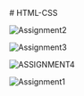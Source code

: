 #   H T M L - C S S 

![Assignment2](https://github.com/user-attachments/assets/0ffeb01b-1ea9-4c8b-8cd9-f2c95eaff2c7)

![Assignment3](https://github.com/user-attachments/assets/7864684d-ee37-47bf-9338-04a56110b79b)

![ASSIGNMENT4](https://github.com/user-attachments/assets/87a3f0fa-c2f1-4e79-8a55-f27c8d955b28)

![Assignment1](https://github.com/user-attachments/assets/c048d5bc-7604-41d2-ac4e-9fccb640182d)

 
